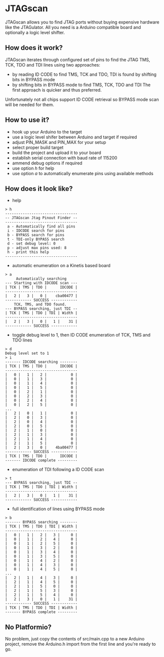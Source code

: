 # JTAGscan

JTAGscan allows you to find JTAG ports without buying expensive hardware like the JTAGulator.
All you need is a Arduino compatible board and optionally a logic level shifter.

## How does it work?

JTAGscan iterates through configured set of pins to find the JTAG TMS, TCK, TDO and TDI lines
using two approaches:
- by reading ID CODE to find TMS, TCK and TDO, TDI is found by shifting bits in BYPASS mode
- by shifting bits in BYPASS mode to find TMS, TCK, TDO and TDI
The first approach is quicker and thus preferred.

Unfortunately not all chips support ID CODE retrieval so BYPASS mode scan will be needed for them.

## How to use it?

- hook up your Arduino to the target
- use a logic level shifer between Arduino and target if required
- adjust PIN_MASK and PIN_MAX for your setup
- select proper build target
- build the project and upload it to your board
- establish serial connection with baud rate of 115200
- ammend debug options if required
- use option _h_ for help
- use option _a_ to automatically enumerate pins using available methods

## How does it look like?

- help
```
> h
---------------------------------
-- JTAGscan Jtag Pinout Finder --
---------------------------------
 a - Automatically find all pins
 i - IDCODE search for pins
 b - BYPASS search for pins
 t - TDI-only BYPASS search 
 d - set debug level: 0
 p - adjust max pins used: 8
 h - print this help
---------------------------------
```
- automatic enumeration on a Kinetis based board
```
> a
     Automatically searching
--- Starting with IDCODE scan ---
| TCK | TMS | TDO |      IDCODE |
---------------------------------
|   2 |   3 |   0 |    cba00477 |
------------ SUCCESS ------------
    TCK, TMS, and TDO found.
--- BYPASS searching, just TDI --
| TCK | TMS | TDO | TDI | Width |
---------------------------------
|   2 |   3 |   0 |   1 |    31 |
------------ SUCCESS ------------
```

- toggle debug level to 1, then ID CODE enumeration of TCK, TMS and TDO lines
```
> d
Debug level set to 1
> i
------- IDCODE searching --------
| TCK | TMS | TDO |      IDCODE |
---------------------------------
|   0 |   1 |   2 |           0 |
|   0 |   1 |   3 |           0 |
|   0 |   1 |   4 |           0 |
|   0 |   1 |   5 |           0 |
|   0 |   2 |   1 |           0 |
|   0 |   2 |   3 |           0 |
|   0 |   2 |   4 |           0 |
|   0 |   2 |   5 |           0 |
...
|   2 |   0 |   1 |           0 |
|   2 |   0 |   3 |           0 |
|   2 |   0 |   4 |           0 |
|   2 |   0 |   5 |           0 |
|   2 |   1 |   0 |           0 |
|   2 |   1 |   3 |           0 |
|   2 |   1 |   4 |           0 |
|   2 |   1 |   5 |           0 |
|   2 |   3 |   0 |    4ba00477 |
------------ SUCCESS ------------
| TCK | TMS | TDO |      IDCODE |
------- IDCODE complete ---------
```

- enumeration of TDI following a ID CODE scan
```
> t                
--- BYPASS searching, just TDI --
| TCK | TMS | TDO | TDI | Width |
---------------------------------
|   2 |   3 |   0 |   1 |    31 |
------------ SUCCESS ------------
```

- full identification of lines using BYPASS mode
```
> b
------- BYPASS searching --------
| TCK | TMS | TDO | TDI | Width |
---------------------------------
|   0 |   1 |   2 |   3 |     0 |
|   0 |   1 |   2 |   4 |     0 |
|   0 |   1 |   2 |   5 |     0 |
|   0 |   1 |   3 |   2 |     0 |
|   0 |   1 |   3 |   4 |     0 |
|   0 |   1 |   3 |   5 |     0 |
|   0 |   1 |   4 |   2 |     0 |
|   0 |   1 |   4 |   3 |     0 |
|   0 |   1 |   4 |   5 |     0 |
...
|   2 |   1 |   4 |   3 |     0 |
|   2 |   1 |   4 |   5 |     0 |
|   2 |   1 |   5 |   0 |     0 |
|   2 |   1 |   5 |   3 |     0 |
|   2 |   1 |   5 |   4 |     0 |
|   2 |   3 |   0 |   1 |    31 |
------------ SUCCESS ------------
| TCK | TMS | TDO | TDI | Width |
------- BYPASS complete ---------
```

## No Platformio?

No problem, just copy the contents of src/main.cpp to a new Arduino project, remove the Arduino.h import from the first line and you're ready to go.

